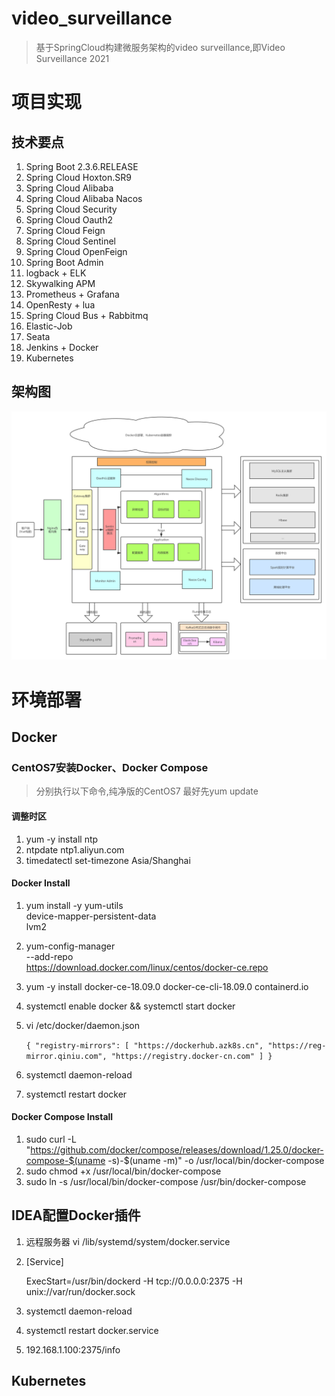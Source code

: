 # video_surveillance
> 基于SpringCloud构建微服务架构的video surveillance,即Video Surveillance 2021

# 项目实现

## 技术要点

1. Spring Boot 2.3.6.RELEASE
2. Spring Cloud Hoxton.SR9
3. Spring Cloud Alibaba
4. Spring Cloud Alibaba Nacos
5. Spring Cloud Security
6. Spring Cloud Oauth2
7. Spring Cloud Feign
8. Spring Cloud Sentinel
9. Spring Cloud OpenFeign
10. Spring Boot Admin
11. logback + ELK
12. Skywalking APM
13. Prometheus + Grafana
14. OpenResty + lua
15. Spring Cloud Bus + Rabbitmq
16. Elastic-Job
17. Seata
18. Jenkins + Docker
19. Kubernetes

## 架构图

<img src="./system.png" >

# 环境部署
## Docker
### CentOS7安装Docker、Docker Compose
> 分别执行以下命令,纯净版的CentOS7 最好先yum update

#### 调整时区
1. yum -y install ntp
2. ntpdate ntp1.aliyun.com
3. timedatectl set-timezone Asia/Shanghai

#### Docker Install
1. yum install -y yum-utils \
     device-mapper-persistent-data \
     lvm2
2. yum-config-manager \
       --add-repo \
       https://download.docker.com/linux/centos/docker-ce.repo
3. yum -y install docker-ce-18.09.0 docker-ce-cli-18.09.0 containerd.io
4. systemctl enable docker && systemctl start docker
5. vi /etc/docker/daemon.json
    
   `{
      "registry-mirrors": [
        "https://dockerhub.azk8s.cn",
        "https://reg-mirror.qiniu.com",
        "https://registry.docker-cn.com"
      ]
    }`
6. systemctl daemon-reload
7. systemctl restart docker

#### Docker Compose Install
1. sudo curl -L "https://github.com/docker/compose/releases/download/1.25.0/docker-compose-$(uname -s)-$(uname -m)" -o /usr/local/bin/docker-compose
2. sudo chmod +x /usr/local/bin/docker-compose
3. sudo ln -s /usr/local/bin/docker-compose /usr/bin/docker-compose

## IDEA配置Docker插件
1. 远程服务器 vi /lib/systemd/system/docker.service
2. [Service] 
   
   ExecStart=/usr/bin/dockerd -H tcp://0.0.0.0:2375 -H unix://var/run/docker.sock
3. systemctl daemon-reload 
4. systemctl restart docker.service
5. 192.168.1.100:2375/info

## Kubernetes